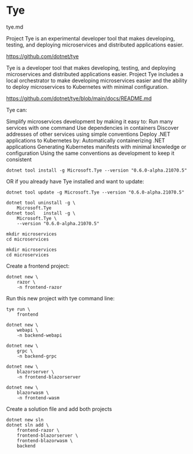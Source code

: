 # Tye

tye.md



Project Tye is an experimental developer tool that makes developing, testing, and deploying microservices and distributed applications easier.

https://github.com/dotnet/tye


Tye is a developer tool that makes developing, testing, and deploying microservices and distributed applications easier. Project Tye includes a local orchestrator to make developing microservices easier and the ability to deploy microservices to Kubernetes with minimal configuration.


https://github.com/dotnet/tye/blob/main/docs/README.md


Tye can:

Simplify microservices development by making it easy to:
Run many services with one command
Use dependencies in containers
Discover addresses of other services using simple conventions
Deploy .NET applications to Kubernetes by:
Automatically containerizing .NET applications
Generating Kubernetes manifests with minimal knowledge or configuration
Using the same conventions as development to keep it consistent

```
dotnet tool install -g Microsoft.Tye --version "0.6.0-alpha.21070.5"
```
OR if you already have Tye installed and want to update:

```
dotnet tool update -g Microsoft.Tye --version "0.6.0-alpha.21070.5"
```

```
dotnet tool uninstall -g \
    Microsoft.Tye
dotnet tool   install -g \
    Microsoft.Tye \
    --version "0.6.0-alpha.21070.5"
```

```
mkdir microservices
cd microservices
```

```
mkdir microservices
cd microservices
```

Create a frontend project:

```
dotnet new \
    razor \
    -n frontend-razor
```

Run this new project with tye command line:

```
tye run \
    frontend
```


```
dotnet new \
    webapi \
    -n backend-webapi

dotnet new \
    grpc \
    -n backend-grpc

```

```
dotnet new \
    blazorserver \
    -n frontend-blazorserver

dotnet new \
    blazorwasm \
    -n frontend-wasm
```    


Create a solution file and add both projects

```
dotnet new sln
dotnet sln add \
    frontend-razor \
    frontend-blazorserver \
    frontend-blazorwasm \
    backend
```

